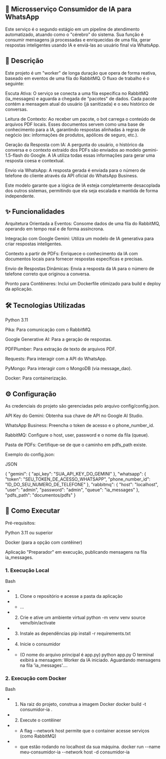 ## 🤖 Microsserviço Consumidor de IA para WhatsApp
Este serviço é o segundo estágio em um pipeline de atendimento automatizado, atuando como o "cérebro" do sistema. Sua função é consumir mensagens já processadas e enriquecidas de uma fila, gerar respostas inteligentes usando IA e enviá-las ao usuário final via WhatsApp.

## 📜 Descrição
Este projeto é um "worker" de longa duração que opera de forma reativa, baseado em eventos de uma fila do RabbitMQ. O fluxo de trabalho é o seguinte:

Escuta Ativa: O serviço se conecta a uma fila específica no RabbitMQ (ia_messages) e aguarda a chegada de "pacotes" de dados. Cada pacote contém a mensagem atual do usuário (já sanitizada) e o seu histórico de conversas. 


Leitura de Contexto: Ao receber um pacote, o bot carrega o conteúdo de arquivos PDF locais. Esses documentos servem como uma base de conhecimento para a IA, garantindo respostas alinhadas à regras de negócio (ex: informações de produtos, apólices de seguro, etc.). 


Geração da Resposta com IA: A pergunta do usuário, o histórico da conversa e o contexto extraído dos PDFs são enviados ao modelo gemini-1.5-flash do Google. A IA utiliza todas essas informações para gerar uma resposta coesa e contextual. 


Envio via WhatsApp: A resposta gerada é enviada para o número de telefone do cliente através da API oficial do WhatsApp Business. 

Este modelo garante que a lógica de IA esteja completamente desacoplada dos outros sistemas, permitindo que ela seja escalada e mantida de forma independente.

## ✨ Funcionalidades
Arquitetura Orientada a Eventos: Consome dados de uma fila do RabbitMQ, operando em tempo real e de forma assíncrona.


Integração com Google Gemini: Utiliza um modelo de IA generativa para criar respostas inteligentes. 


Contexto a partir de PDFs: Enriquece o conhecimento da IA com documentos locais para fornecer respostas específicas e precisas. 

Envio de Respostas Dinâmicas: Envia a resposta da IA para o número de telefone correto que originou a conversa.


Pronto para Contêineres: Inclui um Dockerfile otimizado para build e deploy da aplicação. 

## 🛠️ Tecnologias Utilizadas

Python 3.11 


Pika: Para comunicação com o RabbitMQ. 


Google Generative AI: Para a geração de respostas. 


PDFPlumber: Para extração de texto de arquivos PDF. 


Requests: Para interagir com a API do WhatsApp. 

PyMongo: Para interagir com o MongoDB (via message_dao).


Docker: Para containerização. 

## ⚙️ Configuração
As credenciais do projeto são gerenciadas pelo arquivo config/config.json.

API Key do Gemini: Obtenha sua chave de API no Google AI Studio.

WhatsApp Business: Preencha o token de acesso e o phone_number_id.

RabbitMQ: Configure o host, user, password e o nome da fila (queue).

Pasta de PDFs: Certifique-se de que o caminho em pdfs_path existe.

Exemplo do config.json:

JSON

{
  "gemini": {
    "api_key": "SUA_API_KEY_DO_GEMINI"
  },
  "whatsapp": {
    "token": "SEU_TOKEN_DE_ACESSO_WHATSAPP",
    "phone_number_id": "ID_DO_SEU_NUMERO_DE_TELEFONE"
  },
  "rabbitmq": {
    "host": "localhost",
    "user": "admin",
    "password": "admin",
    "queue": "ia_messages"
  },
  "pdfs_path": "documentos/pdfs"
}
## 🚀 Como Executar
Pré-requisitos:

Python 3.11 ou superior

Docker (para a opção com contêiner)

Aplicação "Preparador" em execução, publicando mensagens na fila ia_messages.

### 1. Execução Local
Bash

- 1. Clone o repositório e acesse a pasta da aplicação
- - ...

- 2. Crie e ative um ambiente virtual
python -m venv venv
source venv/bin/activate

- 3. Instale as dependências
pip install -r requirements.txt

- 4. Inicie o consumidor
- - (O nome do arquivo principal é app.py)
python app.py
O terminal exibirá a mensagem: Worker da IA iniciado. Aguardando mensagens na fila 'ia_messages'....

### 2. Execução com Docker
Bash

- 1. Na raiz do projeto, construa a imagem Docker
docker build -t consumidor-ia .

-  2. Execute o contêiner
- - A flag --network host permite que o container acesse serviços (como RabbitMQ)
- - que estão rodando no localhost da sua máquina.
docker run --name meu-consumidor-ia --network host -d consumidor-ia